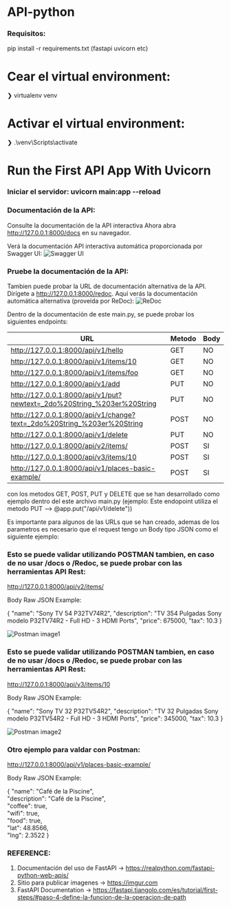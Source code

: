 # API-python

### Requisitos: 

pip install -r requirements.txt
(fastapi uvicorn etc)

# Cear el virtual environment:
❯ virtualenv venv

# Activar el virtual environment:
❯ .\venv\Scripts\activate

# Run the First API App With Uvicorn
### Iniciar el servidor: uvicorn main:app --reload

### Documentación de la API: 
Consulte la documentación de la API interactiva
Ahora abra http://127.0.0.1:8000/docs en su navegador.

Verá la documentación API interactiva automática proporcionada por Swagger UI:
![Swagger UI](https://files.realpython.com/media/fastapi-first-steps-01-swagger-ui-simple.c46a4a9242dd.png)

### Pruebe la documentación de la API:

Tambien puede probar la URL de documentación alternativa de la API. Dirígete a http://127.0.0.1:8000/redoc.
Aquí verás la documentación automática alternativa (proveída por ReDoc):
![ReDoc](https://fastapi.tiangolo.com/img/index/index-02-redoc-simple.png)


Dentro de la documentación de este main.py, se puede probar los siguientes endpoints: 


| URL    | Metodo |  Body  |
| ------ | ------ | ------ |
| http://127.0.0.1:8000/api/v1/hello | GET | NO |
| http://127.0.0.1:8000/api/v1/items/10 | GET | NO |
| http://127.0.0.1:8000/api/v1/items/foo | GET | NO |
| http://127.0.0.1:8000/api/v1/add | PUT | NO |
| http://127.0.0.1:8000/api/v1/put?newtext=_2do%20String_%203er%20String | PUT | NO |
| http://127.0.0.1:8000/api/v1/change?text=_2do%20String_%203er%20String | POST | NO |
| http://127.0.0.1:8000/api/v1/delete | PUT | NO |
| http://127.0.0.1:8000/api/v2/items/ | POST | SI |
| http://127.0.0.1:8000/api/v3/items/10 | POST | SI |
| http://127.0.0.1:8000/api/v1/places-basic-example/ | POST | SI |

con los metodos GET, POST, PUT y DELETE que se han desarrollado como ejemplo dentro del este archivo main.py (ejemplo: Este endopoint utiliza el metodo PUT --> @app.put("/api/v1/delete"))

Es importante para algunos de las URLs que se han creado, ademas de los parametros es necesario que el request tengo un Body tipo JSON como el siguiente ejemplo:

### Esto se puede validar utilizando POSTMAN tambien, en caso de no usar /docs o /Redoc, se puede probar con las herramientas API Rest:
http://127.0.0.1:8000/api/v2/items/

Body Raw JSON Example:

{
  "name": "Sony TV 54 P32TV74R2",
  "description": "TV 354 Pulgadas Sony modelo P32TV74R2 - Full HD - 3 HDMI Ports",
  "price": 675000,
  "tax": 10.3
}

![Postman image1](https://i.imgur.com/HRFD7o6.jpeg)

### Esto se puede validar utilizando POSTMAN tambien, en caso de no usar /docs o /Redoc, se puede probar con las herramientas API Rest:
http://127.0.0.1:8000/api/v3/items/10

Body Raw JSON Example:

{
  "name": "Sony TV 32 P32TV54R2",
  "description": "TV 32 Pulgadas Sony modelo P32TV54R2 - Full HD - 3 HDMI Ports",
  "price": 345000,
  "tax": 10.3
}

![Postman image2](https://i.imgur.com/QRvfxlO.jpeg)

### Otro ejemplo para valdar con Postman:
http://127.0.0.1:8000/api/v1/places-basic-example/

Body Raw JSON Example:

{ "name": "Café de la Piscine",   
  "description": "Café de la Piscine",   
  "coffee": true,   
  "wifi": true,   
  "food": true,   
  "lat": 48.8566,   
  "lng": 2.3522 
}


### REFERENCE: 
1) Documentación del uso de FastAPI -> https://realpython.com/fastapi-python-web-apis/
2) Sitio para publicar imagenes -> https://imgur.com
3) FastAPI Documentation -> https://fastapi.tiangolo.com/es/tutorial/first-steps/#paso-4-define-la-funcion-de-la-operacion-de-path
